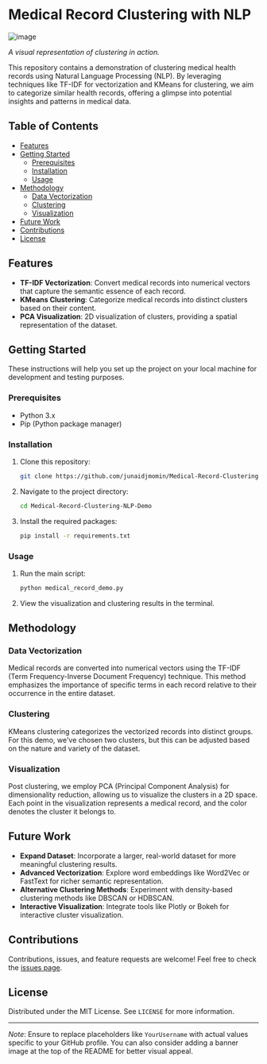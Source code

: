 

# Medical Record Clustering with NLP

![image](https://github.com/junaidjmomin/MediClusterNLP/assets/121440706/58b25665-47a9-4404-98fa-90c3925aa1fd)
 
*A visual representation of clustering in action.*

This repository contains a demonstration of clustering medical health records using Natural Language Processing (NLP). By leveraging techniques like TF-IDF for vectorization and KMeans for clustering, we aim to categorize similar health records, offering a glimpse into potential insights and patterns in medical data.

## Table of Contents

- [Features](#features)
- [Getting Started](#getting-started)
  - [Prerequisites](#prerequisites)
  - [Installation](#installation)
  - [Usage](#usage)
- [Methodology](#methodology)
  - [Data Vectorization](#data-vectorization)
  - [Clustering](#clustering)
  - [Visualization](#visualization)
- [Future Work](#future-work)
- [Contributions](#contributions)
- [License](#license)

## Features

- **TF-IDF Vectorization**: Convert medical records into numerical vectors that capture the semantic essence of each record.
- **KMeans Clustering**: Categorize medical records into distinct clusters based on their content.
- **PCA Visualization**: 2D visualization of clusters, providing a spatial representation of the dataset.

## Getting Started

These instructions will help you set up the project on your local machine for development and testing purposes.

### Prerequisites

- Python 3.x
- Pip (Python package manager)

### Installation

1. Clone this repository:
   ```bash
   git clone https://github.com/junaidjmomin/Medical-Record-Clustering-NLP-Demo.git
   ```
2. Navigate to the project directory:
   ```bash
   cd Medical-Record-Clustering-NLP-Demo
   ```
3. Install the required packages:
   ```bash
   pip install -r requirements.txt
   ```

### Usage

1. Run the main script:
   ```bash
   python medical_record_demo.py
   ```

2. View the visualization and clustering results in the terminal.

## Methodology

### Data Vectorization

Medical records are converted into numerical vectors using the TF-IDF (Term Frequency-Inverse Document Frequency) technique. This method emphasizes the importance of specific terms in each record relative to their occurrence in the entire dataset.

### Clustering

KMeans clustering categorizes the vectorized records into distinct groups. For this demo, we've chosen two clusters, but this can be adjusted based on the nature and variety of the dataset.

### Visualization

Post clustering, we employ PCA (Principal Component Analysis) for dimensionality reduction, allowing us to visualize the clusters in a 2D space. Each point in the visualization represents a medical record, and the color denotes the cluster it belongs to.

## Future Work

- **Expand Dataset**: Incorporate a larger, real-world dataset for more meaningful clustering results.
- **Advanced Vectorization**: Explore word embeddings like Word2Vec or FastText for richer semantic representation.
- **Alternative Clustering Methods**: Experiment with density-based clustering methods like DBSCAN or HDBSCAN.
- **Interactive Visualization**: Integrate tools like Plotly or Bokeh for interactive cluster visualization.

## Contributions

Contributions, issues, and feature requests are welcome! Feel free to check the [issues page](https://github.com/junaidjmomin/Medical-Record-Clustering-NLP-Demo/issues).

## License

Distributed under the MIT License. See `LICENSE` for more information.

---

*Note*: Ensure to replace placeholders like `YourUsername` with actual values specific to your GitHub profile. You can also consider adding a banner image at the top of the README for better visual appeal.
